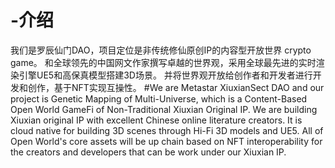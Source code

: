# -介绍
我们是罗辰仙门DAO，项目定位是非传统修仙原创IP的内容型开放世界 crypto game。
和全球领先的中国网文作家撰写卓越的世界观，采用全球最先进的实时渲染引擎UE5和高保真模型搭建3D场景。
并将世界观开放给创作者和开发者进行开发和创作，基于NFT实现互操性。
#We are Metastar XiuxianSect DAO and our project is Genetic Mapping of Multi-Universe, which is a Content-Based Open World GameFi of Non-Traditional Xiuxian Original IP.
We are building Xiuxian original IP with excellent Chinese online literature creators. It is cloud native for building 3D scenes through Hi-Fi 3D models and UE5.
All of Open World's core assets will be up chain based on NFT interoperability for the creators and developers that can be work under our Xiuxian IP.
